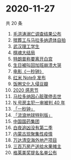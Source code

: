 # 2020-11-27

共 20 条

<!-- BEGIN -->
<!-- 最后更新时间 Fri Nov 27 2020 20:05:05 GMT+0800 (CST) -->
1. [毛洪涛溺亡调查结果公布](https://www.zhihu.com/search?q=毛洪涛)
1. [殡葬工与马拉多纳遗体自拍](https://www.zhihu.com/search?q=马拉多纳)
1. [武汉理工学生](https://www.zhihu.com/search?q=王攀)
1. [棋魂大结局](https://www.zhihu.com/search?q=棋魂)
1. [特朗普称要离开白宫](https://www.zhihu.com/search?q=特朗普)
1. [生日被叫回加班崩溃大哭](https://www.zhihu.com/search?q=生日加班)
1. [电影《一秒钟》](https://www.zhihu.com/search?q=一秒钟)
1. [红米 Note9 发布](https://www.zhihu.com/search?q=note9)
1. [饭圈文化入侵豆瓣](https://www.zhihu.com/search?q=豆瓣养号)
1. [2020 感恩节](https://www.zhihu.com/search?q=感恩节)
1. [马拉多纳因心脏骤停去世](https://www.zhihu.com/search?q=马拉多纳)
1. [N 号房主犯一审被判 40 年](https://www.zhihu.com/search?q=n号房)
1. [「一秒钟」](https://www.zhihu.com/search?q=一秒钟)
1. [「流浪地球特别版」](https://www.zhihu.com/search?q=流浪地球)
1. [中国国药集团](https://www.zhihu.com/search?q=新冠疫苗)
1. [白夜追凶没有第二季](https://www.zhihu.com/search?q=白夜追凶第二季)
1. [内蒙古现聚集性疫情](https://www.zhihu.com/search?q=内蒙古疫情)
1. [万达清空海外地产项目](https://www.zhihu.com/search?q=万达)
1. [三百万房产送给水果摊主](https://www.zhihu.com/search?q=水果摊主)
1. [格莱美奖提名名单公布](https://www.zhihu.com/search?q=格莱美)
<!-- END -->

